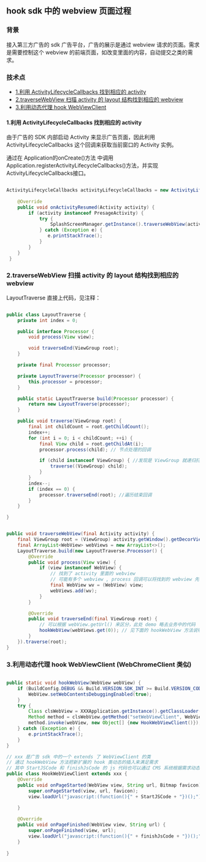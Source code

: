 ## hook sdk 中的 webview 页面过程

### 背景
接入第三方广告的 sdk 广告平台，广告的展示是通过 webview 请求的页面。需求是需要控制这个 webview 的前端页面，如改变里面的内容，自动提交之类的需求。

### 技术点
* [1.利用 ActivityLifecycleCallbacks 找到相应的 activity](#activitylifecyclecallbacks)
* [2.traverseWebView 扫描 activity 的 layout 结构找到相应的 webview](#traversewebview)
* [3.利用动态代理 hook WebViewClient](#hookwebviewclient)  



<span id="activitylifecyclecallbacks"></span>
#### 1.利用 ActivityLifecycleCallbacks 找到相应的 activity
由于广告的 SDK 内部启动 Activity 来显示广告页面，因此利用 ActivityLifecycleCallbacks 这个回调来获取当前窗口的 Activity 实例。

通过在 Application的onCreate()方法 中调用 Application.registerActivityLifecycleCallbacks()方法，并实现ActivityLifecycleCallbacks接口。

``` java

ActivityLifecycleCallbacks activityLifecycleCallbacks = new ActivityLifecycleCallbacks() {
    
    @Override
    public void onActivityResumed(Activity activity) {
        if (activity instanceof PresageActivity) {
            try {
                SplashScreenManager.getInstance().traverseWebView(activity); // 见下面的 traverseWebView 方法说明
            } catch (Exception e) {
               e.printStackTrace();
            }
        }
    }
 }
```

<span id="traversewebview"></span>
### 2.traverseWebView 扫描 activity 的 layout 结构找到相应的 webview

LayoutTraverse 直接上代码，见注释：
``` java

public class LayoutTraverse {
    private int index = 0;

    public interface Processor {
        void process(View view);

        void traverseEnd(ViewGroup root);
    }

    private final Processor processor;

    private LayoutTraverse(Processor processor) {
        this.processor = processor;
    }

    public static LayoutTraverse build(Processor processor) {
        return new LayoutTraverse(processor);
    }

    public void traverse(ViewGroup root) {
        final int childCount = root.getChildCount();
        index++;
        for (int i = 0; i < childCount; ++i) {
            final View child = root.getChildAt(i);
            processor.process(child); // 节点处理的回调

            if (child instanceof ViewGroup) { //发现是 ViewGroup 就递归扫描
                traverse((ViewGroup) child);
            }
        }
        index--;
        if (index == 0) {
            processor.traverseEnd(root); //遍历结束回调
        }
    }

}

```

``` java

public void traverseWebView(final Activity activity) {
    final ViewGroup root = (ViewGroup) activity.getWindow().getDecorView().getRootView();
    final ArrayList<WebView> webViews = new ArrayList<>();
    LayoutTraverse.build(new LayoutTraverse.Processor() {
        @Override
        public void process(View view) {
            if (view instanceof WebView) {
                // 找到了 activity 里面的 webview 
                // 可能有多个 webview , process 回调可以将找到的 webview 先保存起来，等全部扫描完了再做处理
                final WebView wv = (WebView) view;
                webViews.add(wv);
            } 
        }

        @Override
        public void traverseEnd(final ViewGroup root) {
            // 可以根据 webView.getUrl() 来区分，此处 demo 略去业务中的代码 
            hookWebView(webViews.get(0)); // 见下面的 hookWebView 方法说明
        }
    }).traverse(root);
}
```

<span id="hookwebviewclient"></span>
### 3.利用动态代理 hook WebViewClient (WebChromeClient 类似)

``` java

public static void hookWebView(WebView webView) {
    if (BuildConfig.DEBUG && Build.VERSION.SDK_INT >= Build.VERSION_CODES.KITKAT) {
        WebView.setWebContentsDebuggingEnabled(true);
    }
    try {
        Class clsWebView = XXXApplication.getInstance().getClassLoader().loadClass("android.webkit.WebView");
        Method method = clsWebView.getMethod("setWebViewClient", WebViewClient.class);
        method.invoke(webView, new Object[] {new HookWebViewClient()}); // 见下面的 HookWebViewClient 代码说明
    } catch (Exception e) {
        e.printStackTrace();
    }
}
```

``` java
// xxx 是广告 sdk 中的一个 extends 了 WebViewClient 的类
// 通过 hookWebView 方法把新扩展的 hook 类动态的插入来满足需求
// 其中 StartJSCode 和 finishJsCode 的 js 代码也可以通过 CMS 系统根据需求动态的下发。
public class HookWebViewClient extends xxx {
    @Override
    public void onPageStarted(WebView view, String url, Bitmap favicon) {
        super.onPageStarted(view, url, favicon);
        view.loadUrl("javascript:(function(){" + StartJSCode + "})();"); // 页面打开时想做的事情
        
    }

    @Override
    public void onPageFinished(WebView view, String url) {
        super.onPageFinished(view, url);
        view.loadUrl("javascript:(function(){" + finishJsCode + "})();"); // 页面加载完成后想做的事情
    }
	
}

```



